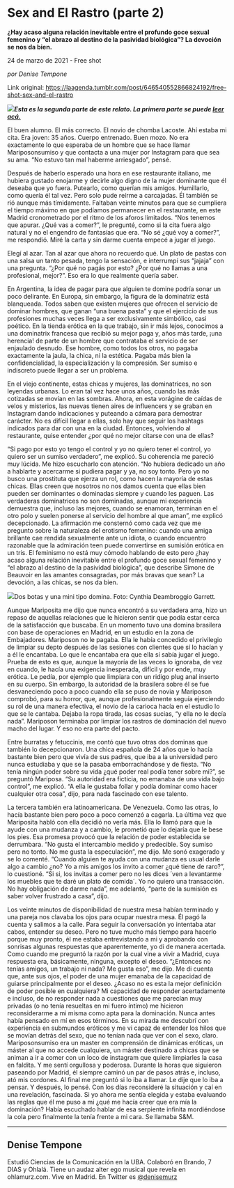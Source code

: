 # Sex and El Rastro (parte 2)

**¿Hay acaso alguna relación inevitable entre el profundo goce sexual femenino y “el abrazo al destino de la pasividad biológica”? La devoción se nos da bien.**

24 de marzo de 2021 - Free shot

_por Denise Tempone_

Link original: https://laagenda.tumblr.com/post/646540552866824192/free-shot-sex-and-el-rastro

![](https://64.media.tumblr.com/24a8b98d959fa5118a968223ddbf1bf6/24242953522a0975-c8/s400x600/fc38144ab5ff68b00d40886cca8a21908c1db264.jpg)***Esta es la segunda parte de este relato. La primera parte se puede  [leer acá.](https://laagenda.buenosaires.gob.ar/post/644098691759816704/free-shot-sex-and-el-rastro)***

  



El buen alumno. El más correcto. El novio de chomba
Lacoste. Ahí estaba mi cita. Era joven: 35 años. Cuerpo entrenado. Buen mozo.
No era exactamente lo que esperaba de un hombre que se hace llamar
Mariposonsumiso y que contacta a una mujer por Instagram para que sea su ama.
“No estuvo tan mal haberme arriesgado”, pensé. 

Después de haberlo esperado una hora en ese
restaurante italiano, me hubiera gustado enojarme y decirle algo digno de la
mujer dominante que él deseaba que yo fuera. Putearlo, como querían mis amigos.
Humillarlo, como quería él tal vez. Pero solo pude reírme a carcajadas. Él
también se rió aunque más tímidamente. Faltaban veinte minutos para que se
cumpliera el tiempo máximo en que podíamos permanecer en el restaurante, en
este Madrid cronometrado por el ritmo de los aforos limitados. “Nos tenemos que
apurar. ¿Qué vas a comer?”, le pregunté, como si la cita fuera algo natural y
no el engendro de fantasías que era. “No sé ¿qué voy a comer?”, me respondió.
Miré la carta y sin darme cuenta empecé a jugar el juego. 

Elegí al azar. Tan al azar que ahora no recuerdo qué.
Un plato de pastas con una salsa un tanto pesada, tengo la sensación, e
interrumpí sus “jajaja” con una pregunta. “¿Por qué no pagás por esto? ¿Por qué
no llamas a una profesional, mejor?”. Eso era lo que realmente quería saber. 

En Argentina, la idea de pagar para que alguien te
domine podría sonar un poco delirante. En Europa, sin embargo, la figura de la
dominatriz está blanqueada. Todos saben que existen mujeres que ofrecen el servicio
de dominar hombres, que ganan “una buena pasta” y que el ejercicio de sus
profesiones muchas veces llega a ser exclusivamente simbólico, casi poético. En
la tienda erótica en la que trabajo, sin ir más lejos, conocimos a una
dominatrix francesa que recibió su mejor paga y, años más tarde, ¡una herencia!
de parte de un hombre que contrataba el servicio de ser enjaulado desnudo. Ese
hombre, como todos los otros, no pagaba exactamente la jaula, la chica, ni la
estética. Pagaba más bien la confidencialidad, la especialización y la
compresión. Ser sumiso e indiscreto puede llegar a ser un problema. 

En el viejo continente, estas chicas y mujeres, las
dominatrices, no son leyendas urbanas. Lo eran tal vez hace unos años, cuando
las más cotizadas se movían en las sombras. Ahora, en esta vorágine de caídas
de velos y misterios, las nuevas tienen aires de influencers y se graban en
Instagram dando indicaciones y puteando a cámara para demostrar carácter. No es
difícil llegar a ellas, solo hay que seguir los hashtags indicados para dar con
una en la ciudad. Entonces, volviendo al restaurante, quise entender ¿por qué no mejor citarse con
una de ellas? 

“Si pago por esto yo tengo el control y yo no quiero
tener el control, yo quiero ser un sumiso verdadero”, me explicó. Su coherencia
me pareció muy lúcida. Me hizo escucharlo con atención. “No hubiera dedicado un
año a hablarte y acercarme si pudiera pagar y ya, no soy tonto. Pero yo no
busco una prostituta que ejerza un rol, como hacen la mayoría de estas chicas.
Ellas creen que nosotros no nos damos cuenta que ellas bien pueden ser
dominantes o dominadas siempre y cuando les paguen. Las verdaderas dominatrices
no son dominadas, aunque mi experiencia demuestra que, incluso las mejores,
cuando se enamoran, terminan en el otro polo y suelen ponerse al servicio del
hombre al que aman”, me explicó decepcionado. La afirmación me consternó como
cada vez que me pregunto sobre la naturaleza del erotismo femenino: cuando una
amiga brillante cae rendida sexualmente ante un idiota, o cuando encuentro
razonable que la admiración teen puede convertirse en sumisión erótica en un
tris. El feminismo no está muy cómodo hablando de esto pero ¿hay acaso alguna
relación inevitable entre el profundo goce sexual femenino y “el abrazo al
destino de la pasividad biológica”, que describe Simone de Beauvoir en las
amantes consagradas, por más bravas que sean? La devoción, a las chicas, se nos
da bien. 

![](https://64.media.tumblr.com/270469b4381217807bda6924b16a37e3/24242953522a0975-a7/s500x750/da7abaf3baaffd8e4ae54a5737250b9e66c934c4.jpg)Dos botas y una mini tipo domina. Foto: Cynthia Deambroggio Garrett.

Aunque Mariposita me dijo que nunca encontró a su
verdadera ama, hizo un repaso de aquellas relaciones que le hicieron sentir que
podía estar cerca de la satisfacción que buscaba. En un momento tuvo una domina
brasilera con base de operaciones en Madrid, en un estudio en  la zona de Embajadores. Mariposon no le
pagaba. Ella le había concedido el privilegio de limpiar su depto después de
las sesiones con clientes que sí lo hacían y a él le encantaba. Lo que le
encantaba era que ella sí sabía jugar el juego. Prueba de esto es que, aunque
la mayoría de las veces lo ignoraba, de vez en cuando, le hacía una exigencia
inesperada, difícil y por ende, muy erótica. Le pedía, por ejemplo que limpiara
con un ridigo plug anal inserto en su cuerpo. Sin embargo, la autoridad de la
brasilera sobre él se fue desvaneciendo poco a poco cuando ella se puso de novia
y Mariposon comprobó, para su horror, que, aunque profesionalmente seguía
ejerciendo su rol de una manera efectiva, el novio de la carioca hacía en el
estudio lo que se le cantaba. Dejaba la ropa tirada, las cosas sucias, “y ella
no le decía nada”. Mariposon terminaba por limpiar los rastros de dominación
del nuevo macho del lugar. Y eso no era parte del pacto. 

Entre burratas y fetuccinis, me contó que tuvo otras
dos dominas que también lo decepcionaron. Una chica española de 24 años que lo
hacía bastante bien pero que vivía de sus padres, que iba a la universidad pero
nunca estudiaba y que se la pasaba emborrachándose y de fiesta. “No tenía
ningún poder sobre su vida ¿qué poder real podía tener sobre mi?”, se preguntó
Mariposa. “Su autoridad era ficticia, no emanaba de una vida bajo control”, me
explicó. “A ella le gustaba follar y podía dominar como hacer cualquier otra
cosa”, dijo, para nada fascinado con ese talento. 

La tercera también era latinoamericana. De Venezuela.
Como las otras, lo hacía bastante bien pero poco a poco comenzó a cagarla. La
última vez que Mariposita habló con ella decidió no verla más. Ella lo llamó
para que la ayude con una mudanza y a cambio, le prometió que lo dejaría que le
bese los pies. Esa promesa provocó que la relación de poder establecida se
derrumbara. “No gusta el intercambio medido y predecible. Soy sumiso pero no
tonto. No me gusta la especulación”, me dijo. Me sonó exagerado y se lo
comenté. “Cuando alguien te ayuda con una mudanza es usual darle algo a cambio ¿no?
Yo a mis amigos los invito a comer ¿qué tiene de raro?”, lo cuestioné. “Si si,
los invitas a comer pero no les dices ´ven a levantarme los muebles que te daré
un plato de comida´. Yo no quiero una transacción. No hay obligación de darme
nada”, me adelantó, “parte de la sumisión es saber volver frustrado a casa”,
dijo. 

Los veinte minutos de disponibilidad de nuestra mesa
habían terminado y una pareja nos clavaba los ojos para ocupar nuestra mesa. Él
pagó la cuenta y salimos a la calle. Para seguir la conversación yo intentaba
atar cabos, entender su deseo. Pero no tuve mucho más tiempo para hacerlo
porque muy pronto, él me estaba entrevistando a mi y aprobando con sonrisas
algunas respuestas que aparentemente, yo di de manera acertada. Como cuando me
preguntó la razón por la cual vine a vivir a Madrid, cuya respuesta era,
básicamente, ninguna, excepto el deseo. “¿Entonces no tenías amigos, un trabajo
ni nada? Me gusta eso”, me dijo. Me di cuenta que, ante sus ojos, el poder de
una mujer emanaba de la capacidad de guiarse principalmente por el deseo.
¿Acaso no es esta la mejor definición de poder posible en cualquiera? Mi
capacidad de responder acertadamente e incluso, de no responder nada a
cuestiones que me parecían muy privadas (o no tenía resueltas en mi fuero
íntimo) me hicieron reconsiderarme a mi misma como apta para la dominación.
Nunca antes había pensado en mí en esos términos. En su mirada me descubrí con
experiencia en submundos eróticos y me vi capaz de entender los hilos que se
movían detrás del sexo, que no tenían nada que ver con el sexo, claro.
Mariposonsumiso era un master en comprensión de dinámicas eróticas, un máster
al que no accede cualquiera, un máster destinado a chicas que se animan a ir a
comer con un loco de instagram que quiere limpiarles la casa en faldita. Y me
sentí orgullosa y poderosa. Durante la horas que siguieron paseando por Madrid,
él siempre caminó un par de pasos atrás e, incluso, ató mis cordones. Al final
me preguntó si lo iba a llamar. Le dije que lo iba a pensar. Y después, lo
pensé. Con los días reconsideré la situación y caí en una revelación,
fascinada. Si yo ahora me sentía elegida y estaba evaluando las reglas que él
me puso a mi ¿qué me hacía creer que era mía la dominación? Había escuchado
hablar de esa serpiente infinita mordiéndose la cola pero finalmente la tenía
frente a mi cara. Se llamaba S&M. 



---

Denise Tempone
--------------

 Estudió Ciencias de la Comunicación en la UBA. Colaboró en Brando, 7 DIAS y Ohlalá. Tiene un audaz alter ego musical que revela en ohlamurz.com. Vive en Madrid. En Twitter es [@denisemurz](https://twitter.com/denisemurz) 

